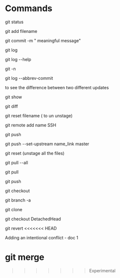 # Commands

git status 

git add filename

git commit -m "  meaningful message"

git log

git log --help

git -n <n>

git log --abbrev-commit

to see the difference between two different updates

git show <commit ID1> <commit ID2>

git diff

git reset filename ( to un unstage)

git remote add name SSH

git push

git push --set-upstream name_link master

git reset (unstage all the files)

git pull --all

git pull

git push

git checkout

git branch -a

git clone

git checkout DetachedHead

git revert
<<<<<<< HEAD

Adding an intentional conflict - doc 1



git merge
=======
>>>>>>> Experimental
